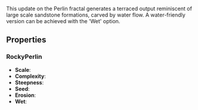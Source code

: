 This update on the Perlin fractal generates a terraced output reminiscent of large scale sandstone formations, carved by water flow. A water-friendly version can be achieved with the 'Wet' option.

## Properties

### RockyPerlin 

- **Scale**: 
- **Complexity**: 
- **Steepness**: 
- **Seed**: 
- **Erosion**: 
- **Wet**: 




